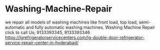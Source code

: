 # Washing-Machine-Repair
we repair all models of washing machines like front load, top load, semi-automatic and fully automatic washing machines. Washing Machine Repair  click to call Us; 9133393345, 9133393346 https://lgrefrigeratorservicecenters.com/lg-double-door-refrigerator-service-repair-center-in-hyderabad/
